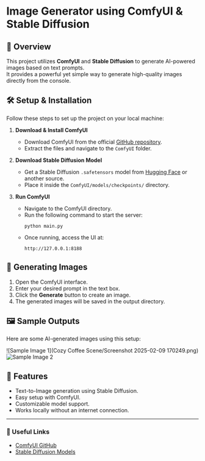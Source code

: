 # Image Generator using ComfyUI & Stable Diffusion

## 📌 Overview
This project utilizes **ComfyUI** and **Stable Diffusion** to generate AI-powered images based on text prompts.  
It provides a powerful yet simple way to generate high-quality images directly from the console.

## 🛠️ Setup & Installation
Follow these steps to set up the project on your local machine:

1. **Download & Install ComfyUI**
   - Download ComfyUI from the official [GitHub repository](https://github.com/comfyanonymous/ComfyUI).
   - Extract the files and navigate to the `ComfyUI` folder.

2. **Download Stable Diffusion Model**
   - Get a Stable Diffusion `.safetensors` model from [Hugging Face](https://huggingface.co/stabilityai) or another source.
   - Place it inside the `ComfyUI/models/checkpoints/` directory.

3. **Run ComfyUI**
   - Navigate to the ComfyUI directory.
   - Run the following command to start the server:
     ```
     python main.py
     ```
   - Once running, access the UI at:
     ```
     http://127.0.0.1:8188
     ```

## 🚀 Generating Images
1. Open the ComfyUI interface.
2. Enter your desired prompt in the text box.
3. Click the **Generate** button to create an image.
4. The generated images will be saved in the output directory.

## 🖼️ Sample Outputs
Here are some AI-generated images using this setup:

![Sample Image 1](Cozy Coffee Scene/Screenshot 2025-02-09 170249.png)
![Sample Image 2](samples/sample2.png)

## 📌 Features
- Text-to-Image generation using Stable Diffusion.
- Easy setup with ComfyUI.
- Customizable model support.
- Works locally without an internet connection.

---
### 🔗 Useful Links
- [ComfyUI GitHub](https://github.com/comfyanonymous/ComfyUI)
- [Stable Diffusion Models](https://huggingface.co/Comfy-Org/stable-diffusion-v1-5-archive/blob/main/v1-5-pruned-emaonly-fp16.safetensors)
